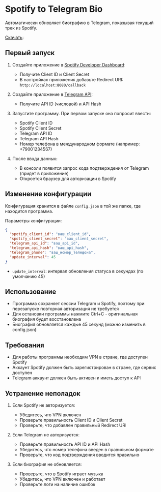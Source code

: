 # Spotify to Telegram Bio

Автоматически обновляет биографию в Telegram, показывая текущий трек из Spotify.

[Скачать]([https://developer.spotify.com/dashboard](https://github.com/deadcxde/spotify-to-telegram-bio-go/releases)):

## Первый запуск

1. Создайте приложение в [Spotify Developer Dashboard](https://developer.spotify.com/dashboard):
   - Получите Client ID и Client Secret
   - В настройках приложения добавьте Redirect URI: `http://localhost:8080/callback`

2. Создайте приложение в [Telegram API](https://my.telegram.org/apps):
   - Получите API ID (числовой) и API Hash

3. Запустите программу. При первом запуске она попросит ввести:
   - Spotify Client ID
   - Spotify Client Secret
   - Telegram API ID
   - Telegram API Hash
   - Номер телефона в международном формате (например: +79001234567)

4. После ввода данных:
   - В консоли появится запрос кода подтверждения от Telegram (придет в приложение)
   - Откроется браузер для авторизации в Spotify

## Изменение конфигурации

Конфигурация хранится в файле `config.json` в той же папке, где находится программа.

Параметры конфигурации:
```json
{
  "spotify_client_id": "ваш_client_id",
  "spotify_client_secret": "ваш_client_secret",
  "telegram_api_id": "ваш_api_id",
  "telegram_api_hash": "ваш_api_hash",
  "telegram_phone": "ваш_номер_телефона",
  "update_interval": 45
}
```

- `update_interval`: интервал обновления статуса в секундах (по умолчанию 45)

## Использование

- Программа сохраняет сессии Telegram и Spotify, поэтому при перезапуске повторная авторизация не требуется
- Для остановки программы нажмите Ctrl+C - оригинальная биография будет восстановлена
- Биография обновляется каждые 45 секунд (можно изменить в config.json)

## Требования

- Для работы программы необходим VPN в стране, где доступен Spotify
- Аккаунт Spotify должен быть зарегистрирован в стране, где сервис доступен
- Telegram аккаунт должен быть активен и иметь доступ к API

## Устранение неполадок

1. Если Spotify не авторизуется:
   - Убедитесь, что VPN включен
   - Проверьте правильность Client ID и Client Secret
   - Проверьте, что добавлен правильный Redirect URI

2. Если Telegram не авторизуется:
   - Проверьте правильность API ID и API Hash
   - Убедитесь, что номер телефона введен в правильном формате
   - Проверьте, что код подтверждения вводится правильно

3. Если биография не обновляется:
   - Проверьте, что в Spotify играет музыка
   - Убедитесь, что VPN включен и работает
   - Проверьте логи на наличие ошибок
